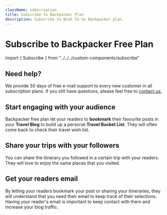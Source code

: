 ```yaml
---
className: subscription
title: Subscribe to Backpacker Plan
description: Subscribe to Wish To Go Backpacker plan.
---
```


# Subscribe to Backpacker Free Plan

<Columns>

import { Subscribe } from "../../../custom-components/subscribe"

<Subscribe plan="backpacker"/> 

<div>

## Need help?

We provide 30 days of free e-mail support to every new customer in all subscription plans. If you still have questions, please feel free to [contact us.](/contact/)

## Start engaging with your audience

Backpacker free plan let your readers to **bookmark** their favourite posts in your **Travel Blog** to build up a personal **Travel Bucket List**. They will often come back to check their travel wish list.

## Share your trips with your followers

You can share the itinerary you followed in a certain trip with your readers. They will love to enjoy the same places that you visited. 

## Get your readers email

By letting your readers bookmark your post or sharing your itineraries, they will understand that you need their email to keep track of their selections. Having your reader's email is important to keep contact with them and increase your blog traffic.

</div> 

</Columns>